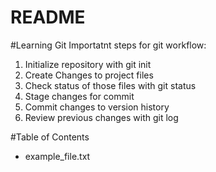 # README #
#Learning Git
Importatnt steps for git workflow:

1. Initialize repository with git init
2. Create Changes to project files
3. Check status of those files with git status
4. Stage changes for commit
5. Commit changes to version history
6. Review previous changes with git log

#Table of Contents
- example_file.txt
